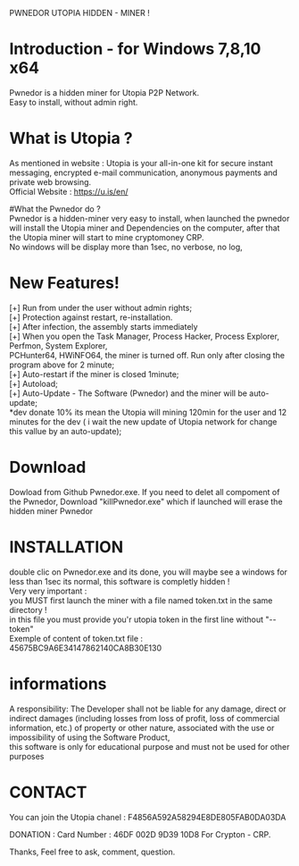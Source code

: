 PWNEDOR UTOPIA HIDDEN - MINER ! 

# Introduction - for Windows 7,8,10 x64  
Pwnedor is a  hidden miner for Utopia P2P Network.  
Easy to install, without admin right.  



# What is Utopia ?  
As mentioned in website : 
Utopia is your all-in-one kit for secure instant messaging, encrypted e-mail communication, anonymous payments and private web browsing.   
Official Website : https://u.is/en/  

#What the Pwnedor do ?  
Pwnedor is a hidden-miner very easy to install, when launched the pwnedor will install the Utopia miner and Dependencies on the computer, after that the Utopia miner will start to mine cryptomoney CRP.  
No windows will be display more than 1sec, no verbose, no log,   

# New Features!  
[+] Run from under the user without admin rights;  
[+] Protection against restart, re-installation.  
[+] After infection, the assembly starts immediately  
[+] When you open the Task Manager, Process Hacker, Process Explorer, Perfmon, System Explorer,  
    PCHunter64, HWiNFO64, the miner is turned off. Run only after closing the program above for 2 minute;  
[+] Auto-restart if the miner is closed  1minute;  
[+] Autoload;  
[+] Auto-Update - The Software (Pwnedor) and the miner will be auto-update;  
*dev donate 10% its mean the Utopia will mining 120min for the user and 12 minutes for the dev ( i wait the new update of Utopia network for change this vallue by an auto-update);

# Download  
Dowload from Github Pwnedor.exe.
If you need to delet all compoment of the Pwnedor, Download "killPwnedor.exe" which if launched will erase the hidden miner Pwnedor  


# INSTALLATION  
double clic on Pwnedor.exe and its done, you will maybe see a windows for less than 1sec its normal, this software is completly hidden !    
Very very important :  
you MUST first launch the miner with a file named token.txt in the same directory !  
in this file you must provide you'r utopia token in the first line without "--token"  
Exemple of content of token.txt file :  
45675BC9A6E34147862140CA8B30E130  



# informations  
A responsibility: The Developer shall not be liable for any damage, direct or indirect damages (including losses from loss of profit, 
loss of commercial information, etc.) of property or other nature, associated with the use or impossibility of using the Software Product,  
 this software is only for educational purpose and must not be used for other purposes  
 
 # CONTACT 
You can join the Utopia chanel : F4856A592A58294E8DE805FAB0DA03DA


DONATION : 
Card Number :  46DF 002D 9D39 10D8 
For Crypton - CRP.

Thanks,
Feel free to ask, comment, question. 


